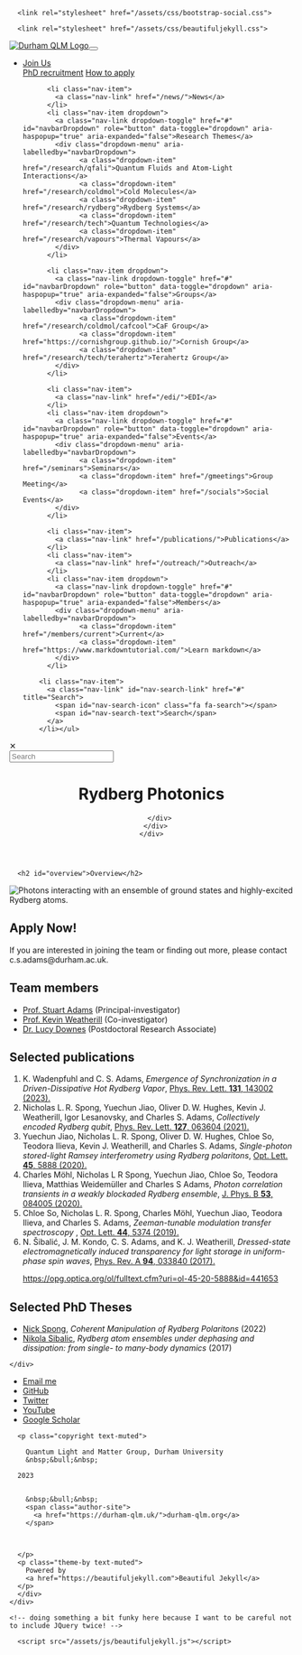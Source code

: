 <!DOCTYPE html>
<html lang="en">
<!-- Beautiful Jekyll 5.0.0 | Copyright Dean Attali 2020 -->
<head>
  <meta charset="utf-8">
  <meta name="viewport" content="width=device-width, initial-scale=1, shrink-to-fit=no">

  

  

  <title>Rydberg photonics</title>

  
  <meta name="author" content="Quantum Light and Matter Group, Durham University">
  

  <meta name="description" content="## Overview ![Photons interacting with an ensemble of ground states and highly-excited Rydberg atoms.](/research/rydberg/photonics/img/RydbergPolaritons.png) ## Apply Now! If you are interested in joining the team or finding out more, please contact c.s.adams@durham.ac.uk. ## Team members - [Prof. Stuart Adams](https://www.durham.ac.uk/staff/c-s-adams/) (Principal investigator) -   [Prof. Kevin Weatherill](https://www.durham.ac.uk/staff/k-j-weatherill/)(Co-investigator) - [Dr. Lucy Downes](https://www.durham.ac.uk/staff/lucy-downes/) (Postdoctoral Research Associate)...">

  

  

  
  <link rel="alternate" type="application/rss+xml" title="Durham QLM" href="https://durham-qlm.uk/feed.xml">
  

  

  

  

  


  
    
      
  <link href="https://stackpath.bootstrapcdn.com/bootstrap/4.4.1/css/bootstrap.min.css" rel="stylesheet" integrity="sha384-Vkoo8x4CGsO3+Hhxv8T/Q5PaXtkKtu6ug5TOeNV6gBiFeWPGFN9MuhOf23Q9Ifjh" crossorigin="anonymous">


    
      
  <link rel="stylesheet" href="https://cdnjs.cloudflare.com/ajax/libs/font-awesome/5.12.1/css/all.min.css">


    
      
  <link rel="stylesheet" href="https://fonts.googleapis.com/css?family=Lora:400,700,400italic,700italic">


    
      
  <link rel="stylesheet" href="https://fonts.googleapis.com/css?family=Open+Sans:300italic,400italic,600italic,700italic,800italic,400,300,600,700,800">


    
  

  
    
      <link rel="stylesheet" href="/assets/css/bootstrap-social.css">
    
      <link rel="stylesheet" href="/assets/css/beautifuljekyll.css">
    
  

  

  
  
  

  

  
  <meta property="og:site_name" content="Durham QLM">
  <meta property="og:title" content="Rydberg photonics">
  <meta property="og:description" content="## Overview ![Photons interacting with an ensemble of ground states and highly-excited Rydberg atoms.](/research/rydberg/photonics/img/RydbergPolaritons.png) ## Apply Now! If you are interested in joining the team or finding out more, please contact c.s.adams@durham.ac.uk. ## Team members - [Prof. Stuart Adams](https://www.durham.ac.uk/staff/c-s-adams/) (Principal investigator) -   [Prof. Kevin Weatherill](https://www.durham.ac.uk/staff/k-j-weatherill/)(Co-investigator) - [Dr. Lucy Downes](https://www.durham.ac.uk/staff/lucy-downes/) (Postdoctoral Research Associate)...">

  

  
  <meta property="og:type" content="website">
  <meta property="og:url" content="https://durham-qlm.uk/research/rydberg/strontium/">
  <link rel="canonical" href="https://durham-qlm.uk/research/rydberg/strontium/">
  

  
  <meta name="twitter:card" content="summary">
  
  <meta name="twitter:site" content="@DurhamQLM">
  <meta name="twitter:creator" content="@DurhamQLM">

  <meta property="twitter:title" content="Rydberg photoncis">
  <meta property="twitter:description" content="## Overview ![Photons interacting with an ensemble of ground states and highly-excited Rydberg atoms.](/research/rydberg/photonics/img/RydbergPolaritons.png) ## Apply Now! If you are interested in joining the team or finding out more, please contact c.s.adams@durham.ac.uk. ## Team members - [Prof. Stuart Adams](https://www.durham.ac.uk/staff/c-s-adams/) (Principal investigator) -   [Prof. Kevin Weatherill](https://www.durham.ac.uk/staff/k-j-weatherill/)(Co-investigator) - [Dr. Lucy Downes](https://www.durham.ac.uk/staff/lucy-downes/) (Postdoctoral Research Associate)...">

  

  


  

  

</head>


<body>

  


  <nav class="navbar navbar-expand-xl navbar-light fixed-top navbar-custom top-nav-regular"><a class="navbar-brand navbar-brand-logo" href="https://durham-qlm.uk/"><img alt="Durham QLM Logo" src="/assets/img/qlm_logo.png"/></a><button class="navbar-toggler" type="button" data-toggle="collapse" data-target="#main-navbar" aria-controls="main-navbar" aria-expanded="false" aria-label="Toggle navigation">
    <span class="navbar-toggler-icon"></span>
  </button>

  <div class="collapse navbar-collapse" id="main-navbar">
    <ul class="navbar-nav ml-auto">
          <li class="nav-item dropdown">
            <a class="nav-link dropdown-toggle" href="#" id="navbarDropdown" role="button" data-toggle="dropdown" aria-haspopup="true" aria-expanded="false">Join Us</a>
            <div class="dropdown-menu" aria-labelledby="navbarDropdown">
                  <a class="dropdown-item" href="/join/phdrecruit">PhD recruitment</a>
                  <a class="dropdown-item" href="/join/howtoapply">How to apply</a>
            </div>
          </li>
        
          <li class="nav-item">
            <a class="nav-link" href="/news/">News</a>
          </li>
          <li class="nav-item dropdown">
            <a class="nav-link dropdown-toggle" href="#" id="navbarDropdown" role="button" data-toggle="dropdown" aria-haspopup="true" aria-expanded="false">Research Themes</a>
            <div class="dropdown-menu" aria-labelledby="navbarDropdown">
                  <a class="dropdown-item" href="/research/qfali">Quantum Fluids and Atom-Light Interactions</a>
                  <a class="dropdown-item" href="/research/coldmol">Cold Molecules</a>
                  <a class="dropdown-item" href="/research/rydberg">Rydberg Systems</a>
                  <a class="dropdown-item" href="/research/tech">Quantum Technologies</a>
                  <a class="dropdown-item" href="/research/vapours">Thermal Vapours</a>
            </div>
          </li>
        
          <li class="nav-item dropdown">
            <a class="nav-link dropdown-toggle" href="#" id="navbarDropdown" role="button" data-toggle="dropdown" aria-haspopup="true" aria-expanded="false">Groups</a>
            <div class="dropdown-menu" aria-labelledby="navbarDropdown">
                  <a class="dropdown-item" href="/research/coldmol/cafcool">CaF Group</a>
                  <a class="dropdown-item" href="https://cornishgroup.github.io/">Cornish Group</a>
                  <a class="dropdown-item" href="/research/tech/terahertz">Terahertz Group</a>
            </div>
          </li>
        
          <li class="nav-item">
            <a class="nav-link" href="/edi/">EDI</a>
          </li>
          <li class="nav-item dropdown">
            <a class="nav-link dropdown-toggle" href="#" id="navbarDropdown" role="button" data-toggle="dropdown" aria-haspopup="true" aria-expanded="false">Events</a>
            <div class="dropdown-menu" aria-labelledby="navbarDropdown">
                  <a class="dropdown-item" href="/seminars">Seminars</a>
                  <a class="dropdown-item" href="/gmeetings">Group Meeting</a>
                  <a class="dropdown-item" href="/socials">Social Events</a>
            </div>
          </li>
        
          <li class="nav-item">
            <a class="nav-link" href="/publications/">Publications</a>
          </li>
          <li class="nav-item">
            <a class="nav-link" href="/outreach/">Outreach</a>
          </li>
          <li class="nav-item dropdown">
            <a class="nav-link dropdown-toggle" href="#" id="navbarDropdown" role="button" data-toggle="dropdown" aria-haspopup="true" aria-expanded="false">Members</a>
            <div class="dropdown-menu" aria-labelledby="navbarDropdown">
                  <a class="dropdown-item" href="/members/current">Current</a>
                  <a class="dropdown-item" href="https://www.markdowntutorial.com/">Learn markdown</a>
            </div>
          </li>
        
        <li class="nav-item">
          <a class="nav-link" id="nav-search-link" href="#" title="Search">
            <span id="nav-search-icon" class="fa fa-search"></span>
            <span id="nav-search-text">Search</span>
          </a>
        </li></ul>
  </div>

  

  

</nav>



<div id="beautifuljekyll-search-overlay">

  <div id="nav-search-exit" title="Exit search">✕</div>
  <input type="text" id="nav-search-input" placeholder="Search">
  <ul id="search-results-container"></ul>
  
  <script src="https://unpkg.com/simple-jekyll-search@latest/dest/simple-jekyll-search.min.js"></script>
  <script>
    var searchjson = '[ \
       \
        { \
          "title"    : "Test post", \
          "category" : "paper", \
          "url"      : "/2023-04-21-test2/", \
          "date"     : "April 21, 2023" \
        }, \
       \
        { \
          "title"    : "Testing the site!", \
          "category" : "paper", \
          "url"      : "/2023-04-21-test/", \
          "date"     : "April 21, 2023" \
        }, \
       \
        { \
          "title"    : "New paper alert!", \
          "category" : "paper", \
          "url"      : "/2022-06-26-test2/", \
          "date"     : "June 26, 2022" \
        }, \
       \
       \
        { \
          "title"    : "Quantum Annealing Experiments", \
          "category" : "page", \
          "url"      : "/research/quantcomp/Annealing/", \
          "date"     : "January 1, 1970" \
        }, \
       \
        { \
          "title"    : "QLM seminars, Michaelmas term", \
          "category" : "page", \
          "url"      : "/events/seminars/abstracts/2023%20Michaelmas/Jongseok%20Lim/", \
          "date"     : "January 1, 1970" \
        }, \
       \
        { \
          "title"    : "QLM seminars, Michaelmas term", \
          "category" : "page", \
          "url"      : "/events/seminars/abstracts/2023%20Michaelmas/Jutta%20Toscano/", \
          "date"     : "January 1, 1970" \
        }, \
       \
        { \
          "title"    : "QLM seminars, Michaelmas term", \
          "category" : "page", \
          "url"      : "/events/seminars/abstracts/2023%20Michaelmas/Michael%20Vanner/", \
          "date"     : "January 1, 1970" \
        }, \
       \
        { \
          "title"    : "QLM seminars, Michaelmas term", \
          "category" : "page", \
          "url"      : "/events/seminars/abstracts/2023%20Michaelmas/Stuart%20Adams/", \
          "date"     : "January 1, 1970" \
        }, \
       \
        { \
          "title"    : "Join QLM", \
          "category" : "page", \
          "url"      : "/join/availablephd/", \
          "date"     : "January 1, 1970" \
        }, \
       \
        { \
          "title"    : "Dilute beyond mean-field quantum fluids", \
          "category" : "page", \
          "url"      : "/research/qfali/beyond/", \
          "date"     : "January 1, 1970" \
        }, \
       \
        { \
          "title"    : "THz Sensing and Imaging", \
          "category" : "page", \
          "url"      : "/research/tech/breath/", \
          "date"     : "January 1, 1970" \
        }, \
       \
        { \
          "title"    : "Laser cooling CaF molecules", \
          "category" : "page", \
          "url"      : "/research/coldmol/cafcool/", \
          "date"     : "January 1, 1970" \
        }, \
       \
        { \
          "title"    : "Atomic properties calculations", \
          "category" : "page", \
          "url"      : "/research/vapours/calcs/", \
          "date"     : "January 1, 1970" \
        }, \
       \
        { \
          "title"    : "Cold Molecules", \
          "category" : "page", \
          "url"      : "/research/coldmol/", \
          "date"     : "January 1, 1970" \
        }, \
       \
        { \
          "title"    : "Exploring ultracold molecular collisions", \
          "category" : "page", \
          "url"      : "/research/coldmol/collisions/", \
          "date"     : "January 1, 1970" \
        }, \
       \
        { \
          "title"    : "Continuous-time quantum computing", \
          "category" : "page", \
          "url"      : "/research/quantcomp/continuous/", \
          "date"     : "January 1, 1970" \
        }, \
       \
        { \
          "title"    : "Structured Quantum Devices", \
          "category" : "page", \
          "url"      : "/research/quantcomp/devices/", \
          "date"     : "January 1, 1970" \
        }, \
       \
        { \
          "title"    : "EDI at QLM", \
          "category" : "page", \
          "url"      : "/edi/", \
          "date"     : "January 1, 1970" \
        }, \
       \
        { \
          "title"    : "Elecsus", \
          "category" : "page", \
          "url"      : "/research/vapours/elecsus/", \
          "date"     : "January 1, 1970" \
        }, \
       \
        { \
          "title"    : "Digital quantum computing &amp; quantum error correction", \
          "category" : "page", \
          "url"      : "/research/quantcomp/errorcorrect/", \
          "date"     : "January 1, 1970" \
        }, \
       \
        { \
          "title"    : "Rydberg Excitons", \
          "category" : "page", \
          "url"      : "/research/rydberg/excitons/", \
          "date"     : "January 1, 1970" \
        }, \
       \
        { \
          "title"    : "QLM Group Meetings", \
          "category" : "page", \
          "url"      : "/gmeetings/", \
          "date"     : "January 1, 1970" \
        }, \
       \
        { \
          "title"    : "PhD opportunities", \
          "category" : "page", \
          "url"      : "/join/howtoapply/", \
          "date"     : "January 1, 1970" \
        }, \
       \
        { \
          "title"    : "Hybrid Quantum Annealing", \
          "category" : "page", \
          "url"      : "/research/quantcomp/hybrid/", \
          "date"     : "January 1, 1970" \
        }, \
       \
        { \
          "title"    : "Welcome to Durham QLM", \
          "category" : "page", \
          "url"      : "/", \
          "date"     : "January 1, 1970" \
        }, \
       \
        { \
          "title"    : "Atoms, Lasers and Magnets", \
          "category" : "page", \
          "url"      : "/research/vapours/magnets/", \
          "date"     : "January 1, 1970" \
        }, \
       \
        { \
          "title"    : "Nano Cells", \
          "category" : "page", \
          "url"      : "/research/vapours/nanocell/", \
          "date"     : "January 1, 1970" \
        }, \
       \
        { \
          "title"    : "Nanotomics", \
          "category" : "page", \
          "url"      : "/research/rydberg/nanotomics/", \
          "date"     : "January 1, 1970" \
        }, \
       \
        { \
          "title"    : "QLM News", \
          "category" : "page", \
          "url"      : "/news/", \
          "date"     : "January 1, 1970" \
        }, \
       \
        { \
          "title"    : "Quantum Optics in Atomic Vapours", \
          "category" : "page", \
          "url"      : "/research/vapours/optics/", \
          "date"     : "January 1, 1970" \
        }, \
       \
        { \
          "title"    : "Quantum Optics in Atomic Vapours", \
          "category" : "page", \
          "url"      : "/research/vapours/optics_expt/", \
          "date"     : "January 1, 1970" \
        }, \
       \
        { \
          "title"    : "Outreach", \
          "category" : "page", \
          "url"      : "/outreach/", \
          "date"     : "January 1, 1970" \
        }, \
       \
        { \
          "title"    : "Join QLM", \
          "category" : "page", \
          "url"      : "/join/phdrecruit/", \
          "date"     : "January 1, 1970" \
        }, \
       \
        { \
          "title"    : "Rydberg Photonics", \
          "category" : "page", \
          "url"      : "/research/rydberg/photonics/", \
          "date"     : "January 1, 1970" \
        }, \
       \
        { \
          "title"    : "Publications", \
          "category" : "page", \
          "url"      : "/publications/", \
          "date"     : "January 1, 1970" \
        }, \
       \
        { \
          "title"    : "Quantum Fluids and Atom-Light Interactions", \
          "category" : "page", \
          "url"      : "/research/qfali/", \
          "date"     : "January 1, 1970" \
        }, \
       \
        { \
          "title"    : "Quantum Computing", \
          "category" : "page", \
          "url"      : "/research/quantcomp/", \
          "date"     : "January 1, 1970" \
        }, \
       \
        { \
          "title"    : "Rydberg Systems", \
          "category" : "page", \
          "url"      : "/research/rydberg/", \
          "date"     : "January 1, 1970" \
        }, \
       \
        { \
          "title"    : "QLM member", \
          "category" : "page", \
          "url"      : "/members/current/saw/", \
          "date"     : "January 1, 1970" \
        }, \
       \
        { \
          "title"    : "Solar filters", \
          "category" : "page", \
          "url"      : "/research/vapours/solar/", \
          "date"     : "January 1, 1970" \
        }, \
       \
        { \
          "title"    : "Strontium Quantum Clock", \
          "category" : "page", \
          "url"      : "/research/rydberg/strontium/", \
          "date"     : "January 1, 1970" \
        }, \
       \
        { \
          "title"    : "Structured Quantum Devices", \
          "category" : "page", \
          "url"      : "/research/tech/structured/", \
          "date"     : "January 1, 1970" \
        }, \
       \
        { \
          "title"    : "Tag Index", \
          "category" : "page", \
          "url"      : "/tags/", \
          "date"     : "January 1, 1970" \
        }, \
       \
        { \
          "title"    : "Quantum Technologies", \
          "category" : "page", \
          "url"      : "/research/tech/", \
          "date"     : "January 1, 1970" \
        }, \
       \
        { \
          "title"    : "Terahertz Group", \
          "category" : "page", \
          "url"      : "/research/tech/terahertz/", \
          "date"     : "January 1, 1970" \
        }, \
       \
        { \
          "title"    : "Quantum Fluids and Atom-Light Interactions", \
          "category" : "page", \
          "url"      : "/research/qfali/theory/", \
          "date"     : "January 1, 1970" \
        }, \
       \
        { \
          "title"    : "Thermal Rydberg Atoms", \
          "category" : "page", \
          "url"      : "/research/vapours/thermal_ryd/", \
          "date"     : "January 1, 1970" \
        }, \
       \
        { \
          "title"    : "Thermal Vapours", \
          "category" : "page", \
          "url"      : "/research/vapours/", \
          "date"     : "January 1, 1970" \
        }, \
       \
        { \
          "title"    : "QLM seminars, Michaelmas term", \
          "category" : "page", \
          "url"      : "/events/seminars/abstracts/2023%20Michaelmas/Amita%20Deb/", \
          "date"     : "January 1, 1970" \
        }, \
       \
        { \
          "title"    : "QLM seminars, Michaelmas term", \
          "category" : "page", \
          "url"      : "/events/seminars/abstracts/2023%20Michaelmas/Felipe%20Herrera/", \
          "date"     : "January 1, 1970" \
        }, \
       \
        { \
          "title"    : "QLM seminars, Michaelmas term", \
          "category" : "page", \
          "url"      : "/events/seminars/abstracts/2023%20Michaelmas/Kai%20Voges/", \
          "date"     : "January 1, 1970" \
        }, \
       \
        { \
          "title"    : "QLM seminars, Michaelmas term", \
          "category" : "page", \
          "url"      : "/events/seminars/abstracts/2023%20Michaelmas/Luke%20Caldwell/", \
          "date"     : "January 1, 1970" \
        }, \
       \
        { \
          "title"    : "", \
          "category" : "page", \
          "url"      : "/join/currentstudings/", \
          "date"     : "January 1, 1970" \
        }, \
       \
        { \
          "title"    : "", \
          "category" : "page", \
          "url"      : "/join/phdfunding/", \
          "date"     : "January 1, 1970" \
        }, \
       \
        { \
          "title"    : "Members", \
          "category" : "page", \
          "url"      : "/members/current/", \
          "date"     : "January 1, 1970" \
        }, \
       \
        { \
          "title"    : "QLM Seminars", \
          "category" : "page", \
          "url"      : "/seminars/", \
          "date"     : "January 1, 1970" \
        }, \
       \
        { \
          "title"    : "QLM Socials", \
          "category" : "page", \
          "url"      : "/socials/", \
          "date"     : "January 1, 1970" \
        } \
       \
    ]';
    searchjson = JSON.parse(searchjson);

    var sjs = SimpleJekyllSearch({
      searchInput: document.getElementById('nav-search-input'),
      resultsContainer: document.getElementById('search-results-container'),
      json: searchjson
    });
  </script>
</div>





  <!-- TODO this file has become a mess, refactor it -->







<header class="header-section ">

<div class="intro-header no-img">
  <div class="container-md">
    <div class="row">
      <div class="col-xl-8 offset-xl-2 col-lg-10 offset-lg-1">
        <div class="page-heading">
          <h1>Rydberg Photonics</h1>
          

          
        </div>
      </div>
    </div>
  </div>
</div>
</header>





<div class=" container-md " role="main">
  <div class="row">
    <div class=" col-xl-8 offset-xl-2 col-lg-10 offset-lg-1 ">
      

      <h2 id="overview">Overview</h2>
<p><img src="/research/rydberg/photonics/img/RydbergPolaritons.png" alt="Photons interacting with an ensemble of ground states and highly-excited Rydberg atoms." /></p>

<h2 id="apply-now">Apply Now!</h2>
<p>If you are interested in joining the team or finding out more, please contact c.s.adams@durham.ac.uk.</p>

<h2 id="team-members">Team members</h2>

<ul>
  <li><a href="https://www.durham.ac.uk/staff/c-s-adams/">Prof. Stuart Adams</a> (Principal-investigator)</li>
  <li><a href="https://www.durham.ac.uk/staff/k-j-weatherill/">Prof. Kevin Weatherill</a> (Co-investigator)</li>
  <li><a href="https://www.durham.ac.uk/staff/lucy-downes/">Dr. Lucy Downes</a> (Postdoctoral Research Associate)</li>
</ul>

<h2 id="selected-publications">Selected publications</h2>
<ol>
<li>K. Wadenpfuhl and C. S. Adams, <em>Emergence of Synchronization in a Driven-Dissipative Hot Rydberg Vapor</em>, <a href="https://journals.aps.org/prl/abstract/10.1103/PhysRevLett.131.143002">Phys. Rev. Lett. <strong>131</strong>, 143002 (2023).</a></li>
<li>Nicholas L. R. Spong, Yuechun Jiao, Oliver D. W. Hughes, Kevin J. Weatherill, Igor Lesanovsky, and Charles S. Adams, <em>Collectively encoded Rydberg qubit</em>, <a href="https://journals.aps.org/prl/abstract/10.1103/PhysRevLett.127.063604">Phys. Rev. Lett. <strong>127</strong>, 063604 (2021).</a></li>
<li>Yuechun Jiao, Nicholas L. R. Spong, Oliver D. W. Hughes, Chloe So, Teodora Ilieva, Kevin J. Weatherill, and Charles S. Adams, <em>Single-photon stored-light Ramsey interferometry using Rydberg polaritons</em>, <a href="https://opg.optica.org/ol/fulltext.cfm?uri=ol-45-20-5888&id=441653">Opt. Lett. <strong>45</strong>, 5888 (2020).</a></li>
<li>Charles Möhl, Nicholas L R Spong, Yuechun Jiao, Chloe So, Teodora Ilieva, Matthias Weidemüller and Charles S Adams, <em>Photon correlation transients in a weakly blockaded Rydberg ensemble</em>, <a href="https://iopscience.iop.org/article/10.1088/1361-6455/ab728f/meta">J. Phys. B <strong>53</strong>, 084005 (2020).</a></li>
<li>Chloe So, Nicholas L. R. Spong, Charles Möhl, Yuechun Jiao, Teodora Ilieva, and Charles S. Adams, <em>Zeeman-tunable modulation transfer spectroscopy </em>, <a href="https://opg.optica.org/ol/fulltext.cfm?uri=ol-44-21-5374&id=422695">Opt. Lett. <strong>44</strong>, 5374 (2019).</a></li>
<li>N. Šibalić, J. M. Kondo, C. S. Adams, and K. J. Weatherill, <em>Dressed-state electromagnetically induced transparency for light storage in uniform-phase spin waves</em>, <a href="https://journals.aps.org/pra/abstract/10.1103/PhysRevA.94.033840">Phys. Rev. A <strong>94</strong>, 033840 (2017).</a></li>


https://opg.optica.org/ol/fulltext.cfm?uri=ol-45-20-5888&id=441653

</ol>

<h2 id="phd-theses">Selected PhD Theses</h2>
<ul>
  <li><a href="http://etheses.dur.ac.uk/14662/http://etheses.dur.ac.uk/14662/">Nick Spong</a>, <em>Coherent Manipulation of Rydberg Polaritons</em> (2022)</li>
  <li><a href="http://etheses.dur.ac.uk/12224/http://etheses.dur.ac.uk/12224/">Nikola Sibalic</a>, <em>Rydberg atom ensembles under dephasing and dissipation: from single- to many-body dynamics</em> (2017)</li>
</ul>

    

    </div>
  </div>
</div>


  <footer>
  <div class="container-md beautiful-jekyll-footer">
    <div class="row">
      <div class="col-xl-8 offset-xl-2 col-lg-10 offset-lg-1">
      <ul class="list-inline text-center footer-links"><li class="list-inline-item">
    <a href="mailto:durham.qlm@gmail.com" title="Email me">
      <span class="fa-stack fa-lg" aria-hidden="true">
        <i class="fas fa-circle fa-stack-2x"></i>
        <i class="fas fa-envelope fa-stack-1x fa-inverse"></i>
      </span>
      <span class="sr-only">Email me</span>
   </a>
  </li><li class="list-inline-item">
    <a href="https://github.com/durham-qlm" title="GitHub">
      <span class="fa-stack fa-lg" aria-hidden="true">
        <i class="fas fa-circle fa-stack-2x"></i>
        <i class="fab fa-github fa-stack-1x fa-inverse"></i>
      </span>
      <span class="sr-only">GitHub</span>
   </a>
  </li><li class="list-inline-item">
    <a href="https://twitter.com/DurhamQLM" title="Twitter">
      <span class="fa-stack fa-lg" aria-hidden="true">
        <i class="fas fa-circle fa-stack-2x"></i>
        <i class="fab fa-twitter fa-stack-1x fa-inverse"></i>
      </span>
      <span class="sr-only">Twitter</span>
   </a>
  </li><li class="list-inline-item">
    <a href="https://www.youtube.com//channel/UCb9MOi4lcNntMLo15oG8Z7A" title="YouTube">
      <span class="fa-stack fa-lg" aria-hidden="true">
        <i class="fas fa-circle fa-stack-2x"></i>
        <i class="fab fa-youtube fa-stack-1x fa-inverse"></i>
      </span>
      <span class="sr-only">YouTube</span>
   </a>
  </li><li class="list-inline-item">
    <a href="https://scholar.google.com/citations?user=iHJKYjIAAAAJ&hl=en" title="Google Scholar">
      <span class="fa-stack fa-lg" aria-hidden="true">
        <i class="fas fa-circle fa-stack-2x"></i>
        <i class="fa fa-graduation-cap fa-stack-1x fa-inverse"></i>
      </span>
      <span class="sr-only">Google Scholar</span>
    </a>
  </li></ul>

      
      <p class="copyright text-muted">
      
        Quantum Light and Matter Group, Durham University
        &nbsp;&bull;&nbsp;
      
      2023

      
        &nbsp;&bull;&nbsp;
        <span class="author-site">
          <a href="https://durham-qlm.uk/">durham-qlm.org</a>
        </span>
      

      
      </p>
      <p class="theme-by text-muted">
        Powered by
        <a href="https://beautifuljekyll.com">Beautiful Jekyll</a>
      </p>
      </div>
    </div>
  </div>
</footer>


  
  
    
  <script src="https://code.jquery.com/jquery-3.5.1.slim.min.js" integrity="sha256-4+XzXVhsDmqanXGHaHvgh1gMQKX40OUvDEBTu8JcmNs=" crossorigin="anonymous"></script>


  
    
  <script src="https://cdn.jsdelivr.net/npm/popper.js@1.16.0/dist/umd/popper.min.js" integrity="sha384-Q6E9RHvbIyZFJoft+2mJbHaEWldlvI9IOYy5n3zV9zzTtmI3UksdQRVvoxMfooAo" crossorigin="anonymous"></script>


  
    
  <script src="https://stackpath.bootstrapcdn.com/bootstrap/4.4.1/js/bootstrap.min.js" integrity="sha384-wfSDF2E50Y2D1uUdj0O3uMBJnjuUD4Ih7YwaYd1iqfktj0Uod8GCExl3Og8ifwB6" crossorigin="anonymous"></script>


  



  
    <!-- doing something a bit funky here because I want to be careful not to include JQuery twice! -->
    
      <script src="/assets/js/beautifuljekyll.js"></script>
    
  









</body>
</html>
